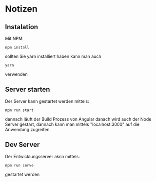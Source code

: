 # Notizen

## Instalation

Mit NPM
```npm
npm install
```
sollten Sie yarn installiert haben kann man auch
```npm
yarn
```
verwenden

## Server starten

Der Server kann gestartet werden mittels:
```npm
npm run start
```
dannach läuft der Build Prozess von Angular danach wird auch der Node Server
gestart, dannach kann man mittels "localhost:3000" auf die Anwendung zugreifen

## Dev Server

Der Entwicklungsserver aknn mittels:
```npm
npm run serve
```
gestartet werden
